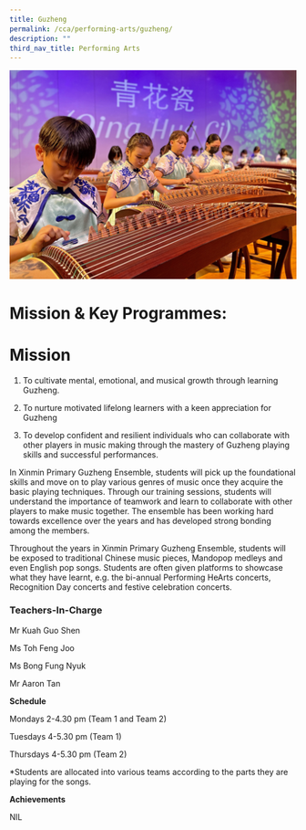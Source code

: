 ```yaml
---
title: Guzheng
permalink: /cca/performing-arts/guzheng/
description: ""
third_nav_title: Performing Arts
---
```

![](/images/CCA/guzheng%20s.jpg)

        

# **Mission & Key Programmes:**

# **Mission**

1) To cultivate mental, emotional, and musical growth through learning Guzheng.

2) To nurture motivated lifelong learners with a keen appreciation for Guzheng  
3) To develop confident and resilient individuals who can collaborate with other players in music making through the mastery of Guzheng playing skills and successful performances.

In Xinmin Primary Guzheng Ensemble, students will pick up the foundational skills and move on to play various genres of music once they acquire the basic playing techniques. Through our training sessions, students will understand the importance of teamwork and learn to collaborate with other players to make music together. The ensemble has been working hard towards excellence over the years and has developed strong bonding among the members.

Throughout the years in Xinmin Primary Guzheng Ensemble, students will be exposed to traditional Chinese music pieces, Mandopop medleys and even English pop songs. Students are often given platforms to showcase what they have learnt, e.g. the bi-annual Performing HeArts concerts, Recognition Day concerts and festive celebration concerts.

### **Teachers-In-Charge**

Mr Kuah Guo Shen

Ms Toh Feng Joo

Ms Bong Fung Nyuk

Mr Aaron Tan

**Schedule**

Mondays 2-4.30 pm (Team 1 and Team 2)

Tuesdays 4-5.30 pm (Team 1)

Thursdays 4-5.30 pm (Team 2)

\*Students are allocated into various teams according to the parts they are playing for the songs.

  
**Achievements**

NIL